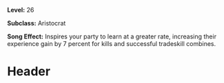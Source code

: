 <!-- TITLE: Song: Inspired Learning -->
<!-- SUBTITLE:  -->

**Level:** 26

**Subclass:** Aristocrat

**Song Effect:** Inspires your party to learn at a greater rate, increasing their experience gain by 7 percent for kills and successful tradeskill combines.

# Header